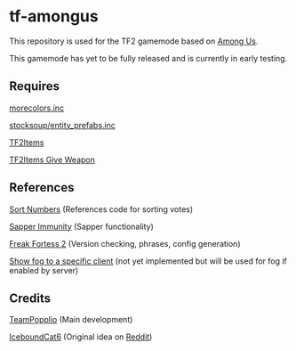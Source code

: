 # tf-amongus
This repository is used for the TF2 gamemode based on [Among Us](http://www.innersloth.com/gameAmongUs.php).

This gamemode has yet to be fully released and is currently in early testing.

## Requires
[morecolors.inc](https://forums.alliedmods.net/showthread.php?t=185016)

[stocksoup/entity_prefabs.inc](https://github.com/nosoop/stocksoup/blob/master/tf/entity_prefabs.inc)

[TF2Items](https://builds.limetech.io/?p=tf2items)

[TF2Items Give Weapon](https://forums.alliedmods.net/showthread.php?t=141962)

## References

[Sort Numbers](https://forums.alliedmods.net/showthread.php?t=187237) (References code for sorting votes)

[Sapper Immunity](https://forums.alliedmods.net/showthread.php?p=1329948) (Sapper functionality)

[Freak Fortess 2](https://forums.alliedmods.net/showthread.php?t=229013) (Version checking, phrases, config generation)

[Show fog to a specific client](https://forums.alliedmods.net/showthread.php?t=205788) (not yet implemented but will be used for fog if enabled by server)

## Credits
[TeamPopplio](https://github.com/TeamPopplio/) (Main development)

[IceboundCat6](https://www.reddit.com/user/IceboundCat6) (Original idea on [Reddit](https://www.reddit.com/r/tf2/comments/j7gznz/tf2_among_us_gamemode_idea/))
